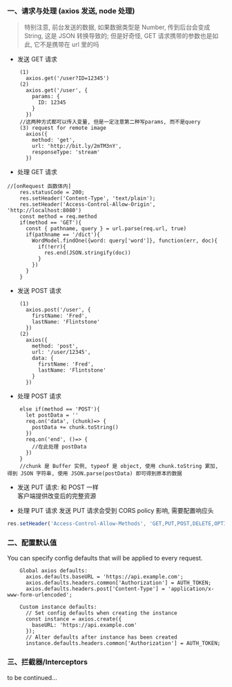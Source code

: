 ### 一、请求与处理 (axios 发送, node 处理)
> 特别注意, 前台发送的数据, 如果数据类型是 Number, 传到后台会变成 String, 这是 JSON 转换导致的; 但是好奇怪, GET 请求携带的参数也是如此, 它不是携带在 url 里的吗
- 发送 GET 请求
```
    (1)
      axios.get('/user?ID=12345')
    (2)
      axios.get('/user', {
        params: {
          ID: 12345
        }
      })
    //这两种方式都可以传入变量, 但是一定注意第二种写params, 而不是query
    (3) request for remote image
      axios({
        method: 'get',
        url: 'http://bit.ly/2mTM3nY',
        responseType: 'stream'
      })     
```
- 处理 GET 请求
```
//[onRequest 函数体内]
    res.statusCode = 200;
    res.setHeader('Content-Type', 'text/plain');
    res.setHeader('Access-Control-Allow-Origin', 'http://localhost:8080')  
    const method = req.method  
    if(method == 'GET'){
      const { pathname, query } = url.parse(req.url, true) 
      if(pathname == '/dict'){
        WordModel.findOne({word: query['word']}, function(err, doc){
          if(!err){
            res.end(JSON.stringify(doc))
          }
        })           
      }
    }
```
- 发送 POST 请求
```     
    (1)
      axios.post('/user', {
        firstName: 'Fred',
        lastName: 'Flintstone'
      })
    (2)
      axios({
        method: 'post',
        url: '/user/12345',
        data: {
          firstName: 'Fred',
          lastName: 'Flintstone'
        }
      })  
```
- 处理 POST 请求
```
    else if(method == 'POST'){     
      let postData = '' 
      req.on('data', (chunk)=> {
        postData += chunk.toString()       
      })
      req.on('end', ()=> {
        //在此处理 postData      
      })       
    }
    //chunk 是 Buffer 实例, typeof 是 object, 使用 chunk.toString 累加, 得到 JSON 字符串, 使用 JSON.parse(postData) 即可得到原本的数据
```
- 发送 PUT 请求: 和 POST 一样  
客户端提供改变后的完整资源

- 处理 PUT 请求
发送 PUT 请求会受到 CORS policy 影响, 需要配置响应头
```js
res.setHeader('Access-Control-Allow-Methods', 'GET,PUT,POST,DELETE,OPTIONS')
```

### 二、配置默认值
You can specify config defaults that will be applied to every request.
```
    Global axios defaults:
      axios.defaults.baseURL = 'https://api.example.com';
      axios.defaults.headers.common['Authorization'] = AUTH_TOKEN;
      axios.defaults.headers.post['Content-Type'] = 'application/x-www-form-urlencoded';

    Custom instance defaults:
      // Set config defaults when creating the instance
      const instance = axios.create({
        baseURL: 'https://api.example.com'
      });        
      // Alter defaults after instance has been created
      instance.defaults.headers.common['Authorization'] = AUTH_TOKEN;    
```
### 三、拦截器/Interceptors
to be continued...
